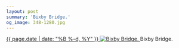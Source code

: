 ```yaml
---
layout: post
summary: 'Bixby Bridge.'
og_image: 348-1280.jpg
---
```


<p>
 <time>
  <a href="/348">
   {{ page.date | date: "%B %-d, %Y" }}
  </a>
 </time>
 <a href="/348">
  <img alt="Bixby Bridge." sizes="(min-width: 700px) 50vw, calc(100vw - 2rem)" src="{{ site.assets_url }}/348-640.jpg" srcset="{{ site.assets_url }}/348-1280.jpg 1280w, {{ site.assets_url }}/348-960.jpg 960w, {{ site.assets_url }}/348-640.jpg 640w, {{ site.assets_url }}/348-320.jpg 320w"/>
 </a>
 <span>
  Bixby Bridge.
 </span>
</p>
